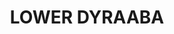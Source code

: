 ---
facts:
- Lower Dyraaba is a small rural locality situated in the Northern Rivers region of
  New South Wales, Australia.
- It is located approximately 19 kilometers southwest of Murwillumbah and 80 kilometers
  southwest of the Gold Coast, Queensland.
- The name Dyraaba is believed to be derived from an Aboriginal word meaning 'place
  of scrub turkey'.
- The area is known for its fertile land and agricultural production, particularly
  sugarcane.
- The Tweed River flows nearby, providing a source of irrigation and recreation.
- Lower Dyraaba is part of the Tweed Shire local government area.
- The community is primarily residential with a mix of farming properties and smaller
  rural holdings.
- The area experiences a subtropical climate with warm, humid summers and mild winters.
- Lower Dyraaba is surrounded by scenic landscapes, including rolling hills and lush
  vegetation.
- The area is known for its tranquility and peaceful rural lifestyle.
historical_events: []
lastmod: '2025-04-12T03:30:15+00:00'
latitude: -28.80567926
layout: suburb
longitude: 152.884752
notable_people: []
postcode: '2470'
state: NSW
title: LOWER DYRAABA
tourist_locations:
- name: Mebbin National Park
url: /nsw/lower-dyraaba/
---